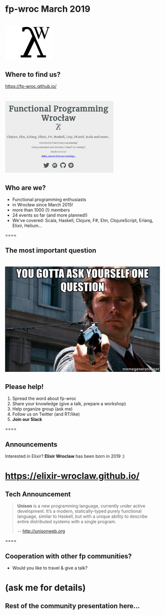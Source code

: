 # fp-wroc March 2019

<img src="slides/fp-wroclaw-logo.png" style="height: 30%; width: 30%; border: none; box-shadow: none;"></img>
====

## Where to find us?

https://fp-wroc.github.io/

<img src="slides/fp-wroc-site.png" style="height: 70%; width: 70%;"></img>
====

## Who are we?

- Functional programming enthusiasts
- in Wrocław since March 2015!
- more than 1000 (!) members
- 24 events so far (and more planned!)
- We've covered: Scala, Haskell, Clojure, F#, Elm, ClojureScript, Erlang, Elixir, Helium...

====

## The most important question

<img src="slides/you-gotta-ask-yourself-one-question.jpg"></img>
====

## Please help!

1. Spread the word about fp-wroc
2. Share your knowledge (give a talk, prepare a workshop)
3. Help organize group (ask me)
4. Follow us on Twitter (and RT/like)
5. **Join our Slack**

====

## Announcements

Interested in Elixir? **Elixir Wroclaw** has been born in 2019 :)

https://elixir-wroclaw.github.io/
====

## Tech Announcement

> **Unison** is a new programming language, currently under active development. It’s a modern, statically-typed purely functional language, similar to Haskell, but with a unique ability to describe entire distributed systems with a single program.
>
> -- http://unisonweb.org

====


## Cooperation with other fp communities?

- Would you like to travel & give a talk?

(ask me for details)
====

## Rest of the community presentation here...

